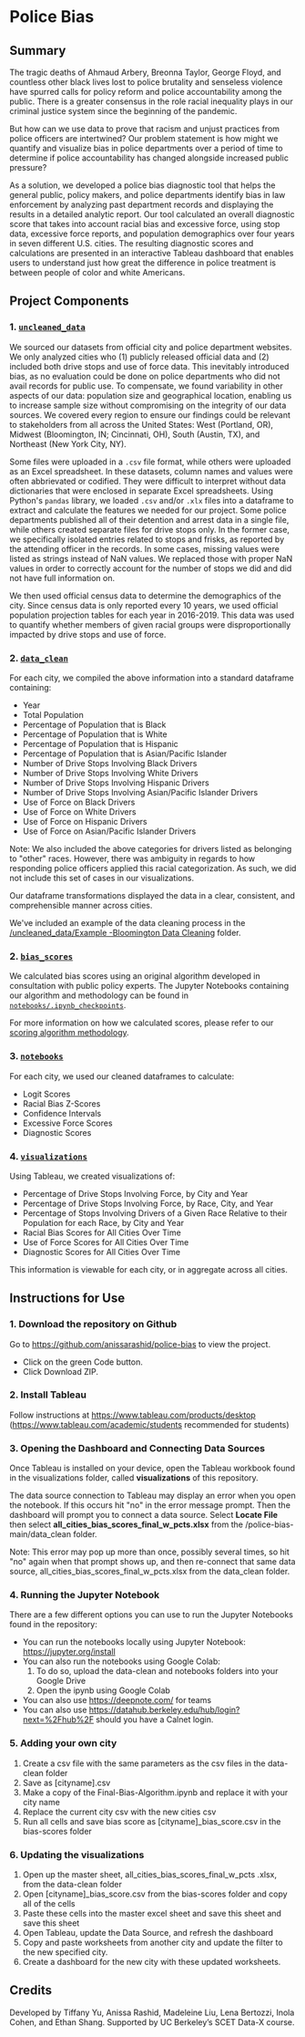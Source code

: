 # Police Bias
## Summary
The tragic deaths of Ahmaud Arbery, Breonna Taylor, George Floyd, and countless other black lives lost to police brutality and senseless violence have spurred calls for policy reform and police accountability among the public. There is a greater consensus in the role racial inequality plays in our criminal justice system since the beginning of the pandemic. 

But how can we use data to prove that racism and unjust practices from police officers are intertwined? Our problem statement is how might we quantify and visualize bias in police departments over a period of time to determine if police accountability has changed alongside increased public pressure?

As a solution, we developed a police bias diagnostic tool that helps the general public, policy makers, and police departments identify bias in law enforcement by analyzing past department records and displaying the results in a detailed analytic report. Our tool calculated an overall diagnostic score that takes into account racial bias and excessive force, using stop data, excessive force reports, and population demographics over four years in seven different U.S. cities. The resulting diagnostic scores and calculations are presented in an interactive Tableau dashboard that enables users to understand just how great the difference in police treatment is between people of color and white Americans.

## Project Components
### 1. [`uncleaned_data`](/uncleaned_data)

We sourced our datasets from official city and police department websites. We only analyzed cities who (1) publicly released official data and (2) included both drive stops and use of force data. This inevitably introduced bias, as no evaluation could be done on police departments who did not avail records for public use. To compensate, we found variability in other aspects of our data: population size and geographical location, enabling us to increase sample size without compromising on the integrity of our data sources. We covered every region to ensure our findings could be relevant to stakeholders from all across the United States: West (Portland, OR), Midwest (Bloomington, IN; Cincinnati, OH), South (Austin, TX), and Northeast (New York City, NY). 

Some files were uploaded in a `.csv` file format, while others were uploaded as an Excel spreadsheet. In these datasets, column names and values were often abbrievated or codified. They were difficult to interpret without data dictionaries that were enclosed in separate Excel spreadsheets. Using Python's `pandas` library, we loaded `.csv` and/or `.xlx` files into a dataframe to extract and calculate the features we needed for our project. Some police departments published all of their detention and arrest data in a single file, while others created separate files for drive stops only. In the former case, we specifically isolated entries related to stops and frisks, as reported by the attending officer in the records. In some cases, missing values were listed as strings instead of NaN values. We replaced those with proper NaN values in order to correctly account for the number of stops we did and did not have full information on.

We then used official census data to determine the demographics of the city. Since census data is only reported every 10 years, we used official population projection tables for each year in 2016-2019. This data was used to quantify whether members of given racial groups were disproportionally impacted by drive stops and use of force.

### 2. [`data_clean`](/data_clean)
For each city, we compiled the above information into a standard dataframe containing:
- Year
- Total Population
- Percentage of Population that is Black
- Percentage of Population that is White
- Percentage of Population that is Hispanic
- Percentage of Population that is Asian/Pacific Islander
- Number of Drive Stops Involving Black Drivers
- Number of Drive Stops Involving White Drivers
- Number of Drive Stops Involving Hispanic Drivers
- Number of Drive Stops Involving Asian/Pacific Islander Drivers
- Use of Force on Black Drivers
- Use of Force on White Drivers
- Use of Force on Hispanic Drivers
- Use of Force on Asian/Pacific Islander Drivers

Note: We also included the above categories for drivers listed as belonging to "other" races. However, there was ambiguity in regards to how responding police officers applied this racial categorization. As such, we did not include this set of cases in our visualizations.

Our dataframe transformations displayed the data in a clear, consistent, and comprehensible manner across cities.

We've included an example of the data cleaning process in the [/uncleaned_data/Example -Bloomington Data Cleaning](https://github.com/anissarashid/police-bias/tree/main/uncleaned_data/Example%20-Bloomington%20Data%20Cleaning) folder.

### 2. [`bias_scores`](/bias_scores)

We calculated bias scores using an original algorithm developed in consultation with public policy experts. The Jupyter Notebooks containing our algorithm and methodology can be found in [`notebooks/.ipynb_checkpoints`](notebooks/.ipynb_checkpoints).

For more information on how we calculated scores, please refer to our [scoring algorithm methodology](https://docs.google.com/document/d/14HGTZGBeoiHT3_NmvRMxozWnmfPMWz_MEgOWPrAoF8k/edit).

### 3. [`notebooks`](/notebooks)

For each city, we used our cleaned dataframes to calculate:
- Logit Scores
- Racial Bias Z-Scores
- Confidence Intervals
- Excessive Force Scores
- Diagnostic Scores

### 4. [`visualizations`](/visualizations)

Using Tableau, we created visualizations of:
- Percentage of Drive Stops Involving Force, by City and Year
- Percentage of Drive Stops Involving Force, by Race, City, and Year
- Percentage of Stops Involving Drivers of a Given Race Relative to their Population for each Race, by City and Year
- Racial Bias Scores for All Cities Over Time
- Use of Force Scores for All Cities Over Time
- Diagnostic Scores for All Cities Over Time

This information is viewable for each city, or in aggregate across all cities.

## Instructions for Use


### 1. Download the repository on Github
Go to https://github.com/anissarashid/police-bias to view the project. 
* Click on the green Code button. 
* Click Download ZIP.

### 2. Install Tableau 
Follow instructions at https://www.tableau.com/products/desktop (https://www.tableau.com/academic/students recommended for students)

### 3. Opening the Dashboard and Connecting Data Sources

Once Tableau is installed on your device, open the Tableau workbook found in the visualizations folder, called **visualizations** of this repository.

The data source connection to Tableau may display an error when you open the notebook. If this occurs hit "no" in the error message prompt. Then the dashboard will prompt you to connect a data source. Select **Locate File** then select **all_cities_bias_scores_final_w_pcts.xlsx** from the /police-bias-main/data_clean folder. 

Note: This error may pop up more than once, possibly several times, so hit "no" again when that prompt shows up, and then re-connect that same data source, all_cities_bias_scores_final_w_pcts.xlsx from the data_clean folder. 

### 4. Running the Jupyter Notebook

There are a few different options you can use to run the Jupyter Notebooks found in the repository:
* You can run the notebooks locally using Jupyter Notebook: https://jupyter.org/install
* You can also run the notebooks using Google Colab:
  1. To do so, upload the data-clean and notebooks folders into your Google Drive
  2. Open the ipynb using Google Colab
* You can also use https://deepnote.com/ for teams
* You can also use https://datahub.berkeley.edu/hub/login?next=%2Fhub%2F should you have a Calnet login.

### 5. Adding your own city
1. Create a csv file with the same parameters as the csv files in the data-clean folder
2. Save as [cityname].csv
3. Make a copy of the Final-Bias-Algorithm.ipynb and replace it with your city name
4. Replace the current city csv with the new cities csv
5. Run all cells and save bias score as [cityname]_bias_score.csv in the bias-scores folder

### 6. Updating the visualizations
1. Open up the master sheet, all_cities_bias_scores_final_w_pcts .xlsx, from the data-clean folder
2. Open [cityname]_bias_score.csv from the bias-scores folder and copy all of the cells
3. Paste these cells into the master excel sheet and save this sheet and save this sheet
4. Open Tableau, update the Data Source, and refresh the dashboard
5. Copy and paste worksheets from another city and update the filter to the new specified city. 
6. Create a dashboard for the new city with these updated worksheets. 

## Credits
Developed by Tiffany Yu, Anissa Rashid, Madeleine Liu, Lena Bertozzi, Inola Cohen, and Ethan Shang. Supported by UC Berkeley’s SCET Data-X course.

